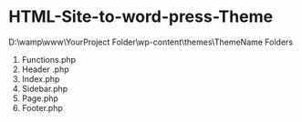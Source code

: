# HTML-Site-to-word-press-Theme
D:\wamp\www\YourProject Folder\wp-content\themes\ThemeName
Folders
1.	Functions.php
2.	Header .php
3.	Index.php
4.	Sidebar.php
5.	Page.php
6.	Footer.php
